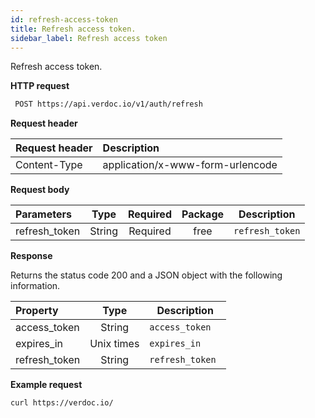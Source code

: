 ```yaml
---
id: refresh-access-token
title: Refresh access token.
sidebar_label: Refresh access token
---
```


  Refresh access token.

**HTTP request**

 ```bash 
  POST https://api.verdoc.io/v1/auth/refresh
 ```

**Request header**

| Request header | Description                      |
| :------------- | :------------------------------- |
| Content-Type   | application/x-www-form-urlencode |

**Request body**

| Parameters    |  Type  | Required | Package | Description         |
| :------------ | :----: | :------: | :-----: | ------------------- |
| refresh_token | String | Required |  free   | ```refresh_token``` |

**Response**

Returns the status code 200 and a JSON object with the following information.

| Property      |    Type    | Description          |
| :------------ | :--------: | -------------------- |
| access_token  |   String   | ```access_token ```  |
| expires_in    | Unix times | ```expires_in ```    |
| refresh_token |   String   | ```refresh_token ``` |

**Example request**

  ~~~bash
  curl https://verdoc.io/
  ~~~